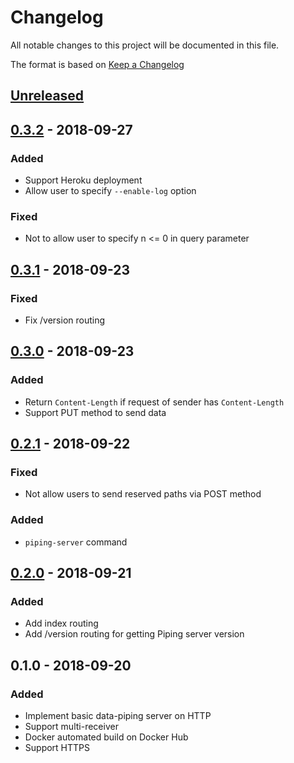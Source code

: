 # Changelog
All notable changes to this project will be documented in this file.

The format is based on [Keep a Changelog](http://keepachangelog.com/en/1.0.0/)

## [Unreleased]

## [0.3.2] - 2018-09-27
### Added
* Support Heroku deployment
* Allow user to specify `--enable-log` option

### Fixed
*  Not to allow user to specify n <= 0 in query parameter

## [0.3.1] - 2018-09-23
### Fixed
* Fix /version routing

## [0.3.0] - 2018-09-23
### Added
* Return `Content-Length` if request of sender has `Content-Length`
* Support PUT method to send data

## [0.2.1] - 2018-09-22
### Fixed
* Not allow users to send reserved paths via POST method

### Added
* `piping-server` command

## [0.2.0] - 2018-09-21
### Added
* Add index routing
* Add /version routing for getting Piping server version

## 0.1.0 - 2018-09-20
### Added
* Implement basic data-piping server on HTTP 
* Support multi-receiver
* Docker automated build on Docker Hub
* Support HTTPS

[Unreleased]: https://github.com/nwtgck/piping-server/compare/v0.3.2...HEAD
[0.3.2]: https://github.com/nwtgck/piping-seraver/compare/v0.3.1...v0.3.2
[0.3.1]: https://github.com/nwtgck/piping-seraver/compare/v0.3.0...v0.3.1
[0.3.0]: https://github.com/nwtgck/piping-seraver/compare/v0.2.1...v0.3.0
[0.2.1]: https://github.com/nwtgck/piping-seraver/compare/v0.2.0...v0.2.1
[0.2.0]: https://github.com/nwtgck/piping-server/compare/v0.1.0...v0.2.0
